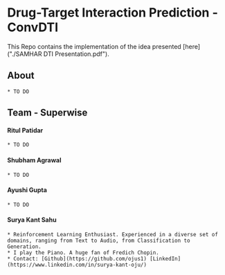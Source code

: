 # Drug-Target Interaction Prediction - ConvDTI

This Repo contains the implementation of the idea presented [here]("./SAMHAR DTI Presentation.pdf").

## About
    
    * TO DO

## Team - Superwise
#### Ritul Patidar
    * TO DO
#### Shubham Agrawal
    * TO DO
#### Ayushi Gupta
    * TO DO
#### Surya Kant Sahu
    * Reinforcement Learning Enthusiast. Experienced in a diverse set of domains, ranging from Text to Audio, from Classification to Generation.
    * I play the Piano. A huge fan of Fredich Chopin.
    * Contact: [Github](https://github.com/ojus1) [LinkedIn](https://www.linkedin.com/in/surya-kant-oju/)
